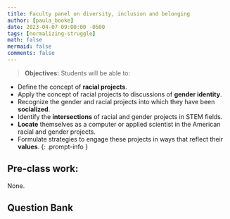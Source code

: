 ```yaml
---
title: Faculty panel on diversity, inclusion and belonging
author: [paula_booke]
date: 2023-04-07 09:00:00 -0500
tags: [normalizing-struggle]
math: false
mermaid: false
comments: false
---
```



> **Objectives:** Students will be able to:
* Define the concept of **racial projects**.
* Apply the concept of racial projects to discussions of **gender identity**.
* Recognize the gender and racial projects into which they have been **socialized**.
* Identify the **intersections** of racial and gender projects in STEM fields.
* **Locate** themselves as a computer or applied scientist in the American racial and gender projects.
* Formulate strategies to engage these projects in ways that reflect their **values**.
{: .prompt-info }


## Pre-class work:

None.


## Question Bank


